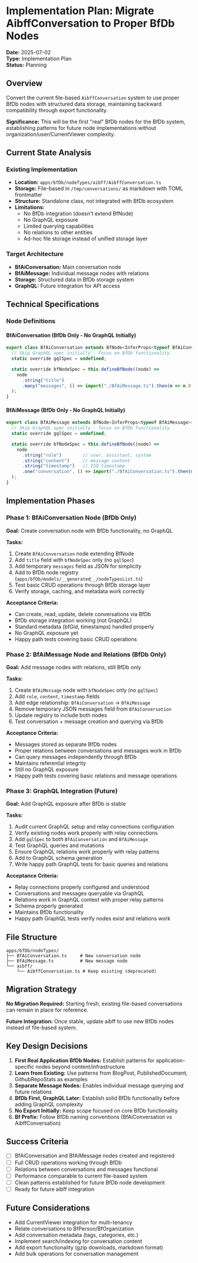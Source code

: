 # Implementation Plan: Migrate AibffConversation to Proper BfDb Nodes

**Date:** 2025-07-02  
**Type:** Implementation Plan  
**Status:** Planning  

## Overview

Convert the current file-based `AibffConversation` system to use proper BfDb nodes with structured data storage, maintaining backward compatibility through export functionality.

**Significance:** This will be the first "real" BfDb nodes for the BfDb system, establishing patterns for future node implementations without organization/user/CurrentViewer complexity.

## Current State Analysis

### Existing Implementation
- **Location:** `apps/bfDb/nodeTypes/aibff/AibffConversation.ts`
- **Storage:** File-based in `/tmp/conversations/` as markdown with TOML frontmatter
- **Structure:** Standalone class, not integrated with BfDb ecosystem
- **Limitations:**
  - No BfDb integration (doesn't extend BfNode)
  - No GraphQL exposure
  - Limited querying capabilities
  - No relations to other entities
  - Ad-hoc file storage instead of unified storage layer

### Target Architecture
- **BfAiConversation:** Main conversation node
- **BfAiMessage:** Individual message nodes with relations
- **Storage:** Structured data in BfDb storage system
- **GraphQL:** Future integration for API access

## Technical Specifications

### Node Definitions

#### BfAiConversation (BfDb Only - No GraphQL Initially)
```typescript
export class BfAiConversation extends BfNode<InferProps<typeof BfAiConversation>> {
  // Skip GraphQL spec initially - focus on BfDb functionality
  static override gqlSpec = undefined;

  static override bfNodeSpec = this.defineBfNode((node) =>
    node
      .string("title")
      .many("messages", () => import("./BfAiMessage.ts").then(m => m.BfAiMessage))
  );
}
```

#### BfAiMessage (BfDb Only - No GraphQL Initially)
```typescript
export class BfAiMessage extends BfNode<InferProps<typeof BfAiMessage>> {
  // Skip GraphQL spec initially - focus on BfDb functionality  
  static override gqlSpec = undefined;

  static override bfNodeSpec = this.defineBfNode((node) =>
    node
      .string("role")        // user, assistant, system
      .string("content")     // message content
      .string("timestamp")   // ISO timestamp
      .one("conversation", () => import("./BfAiConversation.ts").then(m => m.BfAiConversation))
  );
}
```

## Implementation Phases

### Phase 1: BfAiConversation Node (BfDb Only)
**Goal:** Create conversation node with BfDb functionality, no GraphQL

**Tasks:**
1. Create `BfAiConversation` node extending BfNode
2. Add `title` field with `bfNodeSpec` only (no `gqlSpec`)
3. Add temporary `messages` field as JSON for simplicity
4. Add to BfDb node registry (`apps/bfDb/models/__generated__/nodeTypesList.ts`)
5. Test basic CRUD operations through BfDb storage layer
6. Verify storage, caching, and metadata work correctly

**Acceptance Criteria:**
- Can create, read, update, delete conversations via BfDb
- BfDb storage integration working (not GraphQL)
- Standard metadata (bfGid, timestamps) handled properly
- No GraphQL exposure yet
- Happy path tests covering basic CRUD operations

### Phase 2: BfAiMessage Node and Relations (BfDb Only)
**Goal:** Add message nodes with relations, still BfDb only

**Tasks:**
1. Create `BfAiMessage` node with `bfNodeSpec` only (no `gqlSpec`)
2. Add `role`, `content`, `timestamp` fields
3. Add edge relationship: `BfAiConversation` → `BfAiMessage`
4. Remove temporary JSON messages field from `BfAiConversation`
5. Update registry to include both nodes
6. Test conversation + message creation and querying via BfDb

**Acceptance Criteria:**
- Messages stored as separate BfDb nodes
- Proper relations between conversations and messages work in BfDb
- Can query messages independently through BfDb
- Maintains referential integrity
- Still no GraphQL exposure
- Happy path tests covering basic relations and message operations

### Phase 3: GraphQL Integration (Future)
**Goal:** Add GraphQL exposure after BfDb is stable

**Tasks:**
1. Audit current GraphQL setup and relay connections configuration
2. Verify existing nodes work properly with relay connections
3. Add `gqlSpec` to both `BfAiConversation` and `BfAiMessage`
4. Test GraphQL queries and mutations
5. Ensure GraphQL relations work properly with relay patterns
6. Add to GraphQL schema generation
7. Write happy path GraphQL tests for basic queries and relations

**Acceptance Criteria:**
- Relay connections properly configured and understood
- Conversations and messages queryable via GraphQL
- Relations work in GraphQL context with proper relay patterns
- Schema properly generated
- Maintains BfDb functionality
- Happy path GraphQL tests verify nodes exist and relations work

## File Structure

```
apps/bfDb/nodeTypes/
├── BfAiConversation.ts     # New conversation node
├── BfAiMessage.ts          # New message node
└── aibff/
    └── AibffConversation.ts # Keep existing (deprecated)
```

## Migration Strategy

**No Migration Required:** Starting fresh, existing file-based conversations can remain in place for reference.

**Future Integration:** Once stable, update aibff to use new BfDb nodes instead of file-based system.

## Key Design Decisions

1. **First Real Application BfDb Nodes:** Establish patterns for application-specific nodes beyond content/infrastructure
2. **Learn from Existing:** Use patterns from BlogPost, PublishedDocument, GithubRepoStats as examples
3. **Separate Message Nodes:** Enables individual message querying and future relations
4. **BfDb First, GraphQL Later:** Establish solid BfDb functionality before adding GraphQL complexity
5. **No Export Initially:** Keep scope focused on core BfDb functionality
6. **Bf Prefix:** Follow BfDb naming conventions (BfAiConversation vs AibffConversation)

## Success Criteria

- [ ] BfAiConversation and BfAiMessage nodes created and registered
- [ ] Full CRUD operations working through BfDb
- [ ] Relations between conversations and messages functional
- [ ] Performance comparable to current file-based system
- [ ] Clean patterns established for future BfDb node development
- [ ] Ready for future aibff integration

## Future Considerations

- Add CurrentViewer integration for multi-tenancy
- Relate conversations to BfPerson/BfOrganization
- Add conversation metadata (tags, categories, etc.)
- Implement search/indexing for conversation content
- Add export functionality (gzip downloads, markdown format)
- Add bulk operations for conversation management
